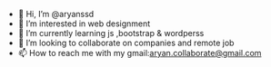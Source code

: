 - 👋 Hi, I’m @aryanssd
- 👀 I’m interested in web designment
- 🌱 I’m currently learning js ,bootstrap & wordperss
- 💞️ I’m looking to collaborate on companies and remote job
- 📫 How to reach me with my gmail:aryan.collaborate@gmail.com

